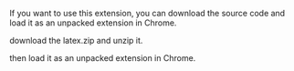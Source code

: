 If you want to use this extension, you can download the source code and load it as an unpacked extension in Chrome.

download the latex.zip and unzip it.

then load it as an unpacked extension in Chrome.
